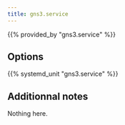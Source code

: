 ```yaml
---
title: gns3.service
---
```


{{% provided_by "gns3.service" %}}

## Options

{{% systemd_unit "gns3.service" %}}

## Additionnal notes

Nothing here.